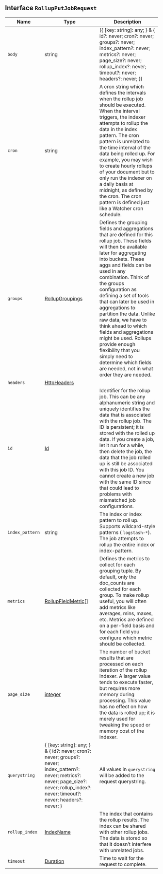 ## Interface `RollupPutJobRequest`

| Name | Type | Description |
| - | - | - |
| `body` | string | ({ [key: string]: any; } & { id?: never; cron?: never; groups?: never; index_pattern?: never; metrics?: never; page_size?: never; rollup_index?: never; timeout?: never; headers?: never; }) | All values in `body` will be added to the request body. |
| `cron` | string | A cron string which defines the intervals when the rollup job should be executed. When the interval triggers, the indexer attempts to rollup the data in the index pattern. The cron pattern is unrelated to the time interval of the data being rolled up. For example, you may wish to create hourly rollups of your document but to only run the indexer on a daily basis at midnight, as defined by the cron. The cron pattern is defined just like a Watcher cron schedule. |
| `groups` | [RollupGroupings](./RollupGroupings.md) | Defines the grouping fields and aggregations that are defined for this rollup job. These fields will then be available later for aggregating into buckets. These aggs and fields can be used in any combination. Think of the groups configuration as defining a set of tools that can later be used in aggregations to partition the data. Unlike raw data, we have to think ahead to which fields and aggregations might be used. Rollups provide enough flexibility that you simply need to determine which fields are needed, not in what order they are needed. |
| `headers` | [HttpHeaders](./HttpHeaders.md) | &nbsp; |
| `id` | [Id](./Id.md) | Identifier for the rollup job. This can be any alphanumeric string and uniquely identifies the data that is associated with the rollup job. The ID is persistent; it is stored with the rolled up data. If you create a job, let it run for a while, then delete the job, the data that the job rolled up is still be associated with this job ID. You cannot create a new job with the same ID since that could lead to problems with mismatched job configurations. |
| `index_pattern` | string | The index or index pattern to roll up. Supports wildcard-style patterns ( `logstash-*`). The job attempts to rollup the entire index or index-pattern. |
| `metrics` | [RollupFieldMetric](./RollupFieldMetric.md)[] | Defines the metrics to collect for each grouping tuple. By default, only the doc_counts are collected for each group. To make rollup useful, you will often add metrics like averages, mins, maxes, etc. Metrics are defined on a per-field basis and for each field you configure which metric should be collected. |
| `page_size` | [integer](./integer.md) | The number of bucket results that are processed on each iteration of the rollup indexer. A larger value tends to execute faster, but requires more memory during processing. This value has no effect on how the data is rolled up; it is merely used for tweaking the speed or memory cost of the indexer. |
| `querystring` | { [key: string]: any; } & { id?: never; cron?: never; groups?: never; index_pattern?: never; metrics?: never; page_size?: never; rollup_index?: never; timeout?: never; headers?: never; } | All values in `querystring` will be added to the request querystring. |
| `rollup_index` | [IndexName](./IndexName.md) | The index that contains the rollup results. The index can be shared with other rollup jobs. The data is stored so that it doesn’t interfere with unrelated jobs. |
| `timeout` | [Duration](./Duration.md) | Time to wait for the request to complete. |
